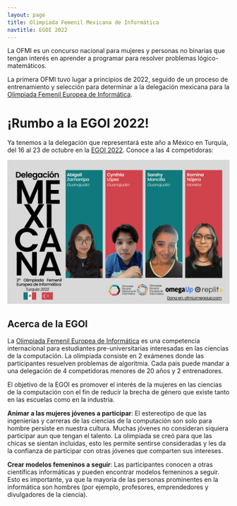 ```yaml
---
layout: page
title: Olimpiada Femenil Mexicana de Informática
navtitle: EGOI 2022
---
```


La OFMI es un concurso nacional para mujeres y personas no binarias que tengan interés en aprender a programar para resolver problemas lógico-matemáticos.

La primera OFMI tuvo lugar a principios de 2022, seguido de un proceso de entrenamiento y selección para determinar a la delegación mexicana para la
[Olimpiada Femenil Europea de Informática](https://egoi.ch/).

# ¡Rumbo a la EGOI 2022!

Ya tenemos a la delegación que representará este año a México en Turquía, del 16 al 23 de octubre en la [EGOI 2022](https://ubilo.tubitak.gov.tr/egoi2022/).
Conoce a las 4 competidoras:

![Delegación Mexicana a la Segunda Olimpiada Femenil Europea en Informática, a celebrarse en Turquía en 2022.](assets/egoi2022.png)

## Acerca de la EGOI

La [Olimpiada Femenil Europea de Informática](https://egoi.org/) es una competencia internacional para estudiantes pre-universitarias interesadas en las ciencias de la computación. La olimpiada consiste en 2 exámenes donde las participantes resuelven problemas de algoritmia. Cada pais puede mandar a una delegación de 4 competidoras menores de 20 años y 2 entrenadores.

El objetivo de la EGOI es promover el interés de la mujeres en las ciencias de la computación con el fin de reducir la brecha de género que existe tanto en las escuelas como en la industria.

**Animar a las mujeres jóvenes a participar**: El estereotipo de que las ingenierías y carreras de las ciencias de la computación son solo para hombre persiste en nuestra cultura. Muchas jóvenes no consideran siquiera participar aun que tengan el talento. La olimpiada se creó para que las chicas se sientan incluidas, esto les permite sentirse consideradas y les da la confianza de participar con otras jóvenes que comparten sus intereses.

**Crear modelos femeninos a seguir**: Las participantes conocen a otras científicas informáticas y pueden encontrar modelos femeninos a seguir. Esto es importante, ya que la mayoría de las personas prominentes en la informática son hombres (por ejemplo, profesores, emprendedores y divulgadores de la ciencia).

